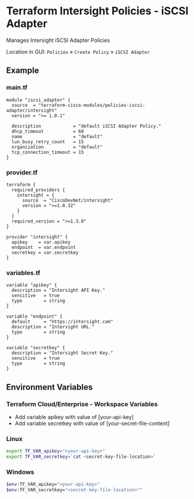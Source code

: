 <!-- BEGIN_TF_DOCS -->
# Terraform Intersight Policies - iSCSI Adapter
Manages Intersight iSCSI Adapter Policies

Location in GUI:
`Policies` » `Create Policy` » `iSCSI Adapter`

## Example

### main.tf
```hcl
module "iscsi_adapter" {
  source  = "terraform-cisco-modules/policies-iscsi-adapter/intersight"
  version = ">= 1.0.1"

  description            = "default iSCSI Adapter Policy."
  dhcp_timeout           = 60
  name                   = "default"
  lun_busy_retry_count   = 15
  organization           = "default"
  tcp_connection_timeout = 15
}
```

### provider.tf
```hcl
terraform {
  required_providers {
    intersight = {
      source  = "CiscoDevNet/intersight"
      version = ">=1.0.32"
    }
  }
  required_version = ">=1.3.0"
}

provider "intersight" {
  apikey    = var.apikey
  endpoint  = var.endpoint
  secretkey = var.secretkey
}
```

### variables.tf
```hcl
variable "apikey" {
  description = "Intersight API Key."
  sensitive   = true
  type        = string
}

variable "endpoint" {
  default     = "https://intersight.com"
  description = "Intersight URL."
  type        = string
}

variable "secretkey" {
  description = "Intersight Secret Key."
  sensitive   = true
  type        = string
}
```

## Environment Variables

### Terraform Cloud/Enterprise - Workspace Variables
- Add variable apikey with value of [your-api-key]
- Add variable secretkey with value of [your-secret-file-content]

### Linux
```bash
export TF_VAR_apikey="<your-api-key>"
export TF_VAR_secretkey=`cat <secret-key-file-location>`
```

### Windows
```bash
$env:TF_VAR_apikey="<your-api-key>"
$env:TF_VAR_secretkey="<secret-key-file-location>""
```
<!-- END_TF_DOCS -->